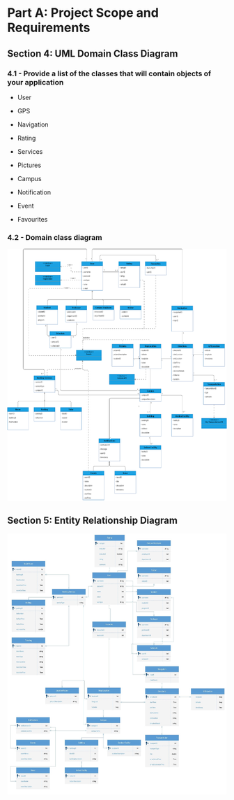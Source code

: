 # Part A: Project Scope and Requirements

## Section 4: UML Domain Class Diagram

### **4.1 - Provide a list of the classes that will contain objects of your application**

- User

- GPS

- Navigation

- Rating

- Services

- Pictures

- Campus

- Notification

- Event

- Favourites

### **4.2 - Domain class diagram**

<img src="./media/image7.png" style="width:6.26944in;height:6in"
alt="https://lh4.googleusercontent.com/PiYgxseGjV2SD98BkGasD9s0ckvQbi1wenvpkjtLtZ59whCrr6oeP6fgb0TdhSfyHG5kBzMmlI906CydDP2oS3wDeIN4-oSoUo0KmsBHmggpVcHIS5uqeUz0QjNX2QBK6BdCaVaNjUrwEtoYIsoTlXc" />

## Section 5: Entity Relationship Diagram

<img src="./media/image8.jpeg" style="width:6.26944in;height:6.21736in"
alt="A picture containing text, screenshot, diagram, parallel Description automatically generated" />
